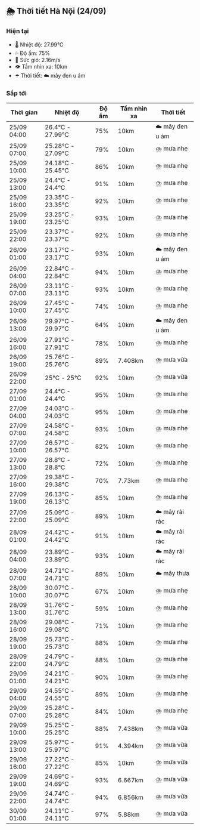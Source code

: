 ## 🌦️ Thời tiết Hà Nội (24/09)

### Hiện tại

- 🌡️ Nhiệt độ: 27.99℃
- 💦 Độ ẩm: 75%
- 💨 Sức gió: 2.16m/s
- 👁️ Tầm nhìn xa: 10km
- ☂️ Thời tiết: ☁️ mây đen u ám

### Sắp tới

| Thời gian | Nhiệt độ | Độ ẩm | Tầm nhìn xa | Thời tiết |
| --- | --- | --- | --- | --- |
| 25/09 04:00 | 26.4℃ - 27.99℃ | 75% | 10km | ☁️ mây đen u ám |
| 25/09 07:00 | 25.28℃ - 27.09℃ | 79% | 10km | ⛈️ mưa nhẹ |
| 25/09 10:00 | 24.18℃ - 25.45℃ | 86% | 10km | ⛈️ mưa nhẹ |
| 25/09 13:00 | 24.4℃ - 24.4℃ | 91% | 10km | ⛈️ mưa nhẹ |
| 25/09 16:00 | 23.35℃ - 23.35℃ | 92% | 10km | ⛈️ mưa nhẹ |
| 25/09 19:00 | 23.25℃ - 23.25℃ | 93% | 10km | ⛈️ mưa nhẹ |
| 25/09 22:00 | 23.37℃ - 23.37℃ | 92% | 10km | ⛈️ mưa nhẹ |
| 26/09 01:00 | 23.17℃ - 23.17℃ | 93% | 10km | ☁️ mây đen u ám |
| 26/09 04:00 | 22.84℃ - 22.84℃ | 94% | 10km | ⛈️ mưa nhẹ |
| 26/09 07:00 | 23.11℃ - 23.11℃ | 93% | 10km | ⛈️ mưa nhẹ |
| 26/09 10:00 | 27.45℃ - 27.45℃ | 74% | 10km | ⛈️ mưa nhẹ |
| 26/09 13:00 | 29.97℃ - 29.97℃ | 64% | 10km | ☁️ mây đen u ám |
| 26/09 16:00 | 27.91℃ - 27.91℃ | 78% | 10km | ⛈️ mưa nhẹ |
| 26/09 19:00 | 25.76℃ - 25.76℃ | 89% | 7.408km | ⛈️ mưa vừa |
| 26/09 22:00 | 25℃ - 25℃ | 92% | 10km | ⛈️ mưa vừa |
| 27/09 01:00 | 24.4℃ - 24.4℃ | 95% | 10km | ⛈️ mưa nhẹ |
| 27/09 04:00 | 24.03℃ - 24.03℃ | 95% | 10km | ⛈️ mưa nhẹ |
| 27/09 07:00 | 24.58℃ - 24.58℃ | 93% | 10km | ⛈️ mưa nhẹ |
| 27/09 10:00 | 26.57℃ - 26.57℃ | 82% | 10km | ⛈️ mưa nhẹ |
| 27/09 13:00 | 28.8℃ - 28.8℃ | 72% | 10km | ⛈️ mưa nhẹ |
| 27/09 16:00 | 29.38℃ - 29.38℃ | 70% | 7.73km | ⛈️ mưa nhẹ |
| 27/09 19:00 | 26.13℃ - 26.13℃ | 85% | 10km | ⛈️ mưa nhẹ |
| 27/09 22:00 | 25.09℃ - 25.09℃ | 89% | 10km | ☁️ mây rải rác |
| 28/09 01:00 | 24.42℃ - 24.42℃ | 91% | 10km | ☁️ mây rải rác |
| 28/09 04:00 | 23.89℃ - 23.89℃ | 93% | 10km | ☁️ mây rải rác |
| 28/09 07:00 | 24.71℃ - 24.71℃ | 89% | 10km | ☁️ mây thưa |
| 28/09 10:00 | 30.07℃ - 30.07℃ | 67% | 10km | ⛈️ mưa nhẹ |
| 28/09 13:00 | 31.76℃ - 31.76℃ | 59% | 10km | ⛈️ mưa nhẹ |
| 28/09 16:00 | 29.08℃ - 29.08℃ | 71% | 10km | ⛈️ mưa nhẹ |
| 28/09 19:00 | 25.73℃ - 25.73℃ | 88% | 10km | ⛈️ mưa nhẹ |
| 28/09 22:00 | 24.79℃ - 24.79℃ | 88% | 10km | ⛈️ mưa nhẹ |
| 29/09 01:00 | 24.21℃ - 24.21℃ | 90% | 10km | ⛈️ mưa nhẹ |
| 29/09 04:00 | 24.55℃ - 24.55℃ | 89% | 10km | ⛈️ mưa nhẹ |
| 29/09 07:00 | 25.28℃ - 25.28℃ | 84% | 10km | ⛈️ mưa nhẹ |
| 29/09 10:00 | 25.25℃ - 25.25℃ | 88% | 7.438km | ⛈️ mưa vừa |
| 29/09 13:00 | 25.97℃ - 25.97℃ | 91% | 4.394km | ⛈️ mưa vừa |
| 29/09 16:00 | 27.22℃ - 27.22℃ | 85% | 10km | ⛈️ mưa vừa |
| 29/09 19:00 | 24.69℃ - 24.69℃ | 93% | 6.667km | ⛈️ mưa vừa |
| 29/09 22:00 | 24.74℃ - 24.74℃ | 94% | 6.856km | ⛈️ mưa vừa |
| 30/09 01:00 | 24.11℃ - 24.11℃ | 97% | 5.88km | ⛈️ mưa vừa |
